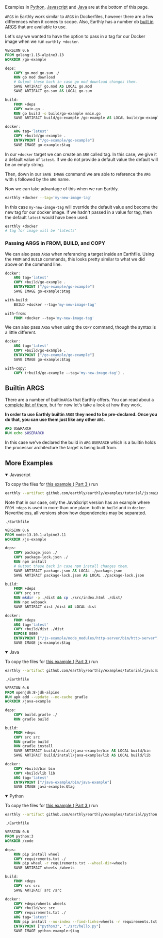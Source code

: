 Examples in [Python](#more-examples), [Javascript](#more-examples) and [Java](#more-examples) are at the bottom of this page.

`ARGS` in Earthly work similar to `ARGS` in Dockerfiles, however there are a few differences when it comes to scope. Also, Earthly has a number ob [built in ARGS]() that are available to use.

Let's say we wanted to have the option to pass in a tag for our Docker image when we run `earthly +docker`.

```Dockerfile
VERSION 0.6
FROM golang:1.15-alpine3.13
WORKDIR /go-example

deps:
    COPY go.mod go.sum ./
    RUN go mod download
    # Output these back in case go mod download changes them.
    SAVE ARTIFACT go.mod AS LOCAL go.mod
    SAVE ARTIFACT go.sum AS LOCAL go.sum

build:
    FROM +deps
    COPY main.go .
    RUN go build -o build/go-example main.go
    SAVE ARTIFACT build/go-example /go-example AS LOCAL build/go-example

docker:
    ARG tag='latest'
    COPY +build/go-example .
    ENTRYPOINT ["/go-example/go-example"]
    SAVE IMAGE go-example:$tag
```
In our `+docker` target we can create an `ARG` called tag. In this case, we give it a default value of `latest`. If we do not provide a default value the default will be an empty string.

Then, down in our `SAVE IMAGE` command we are able to reference the `ARG` with `$` followed by the `ARG` name.

Now we can take advantage of this when we run Earthly.

```bash
earthly +docker --tag='my-new-image-tag'
```
In this case `my-new-image-tag` will override the default value and become the new tag for our docker image. If we hadn't passed in a value for tag, then the default `latest` would have been used. 

```bash
earthly +docker
# tag for image will be 'latests'
```

### Passing ARGS in FROM, BUILD, and COPY
We can also pass `ARG`s when referancing a target inside an Earthfile. Using the `FROM` and `BUILD` commands, this looks pretty similar to what we did above on the command line.

```Dockerfile
docker:
    ARG tag='latest'
    COPY +build/go-example .
    ENTRYPOINT ["/go-example/go-example"]
    SAVE IMAGE go-example:$tag

with-build:
    BUILD +docker --tag='my-new-image-tag'

with-from:
    FROM +docker --tag='my-new-image-tag'
```
We can also pass `ARGS` when using the `COPY` command, though the syntax is a little different.

```Dockerfile
docker:
    ARG tag='latest'
    COPY +build/go-example .
    ENTRYPOINT ["/go-example/go-example"]
    SAVE IMAGE go-example:$tag

with-copy:
    COPY (+build/go-example --tag='my-new-image-tag') .
```

## Builtin ARGS
There are a number of builtin`ARG`s that Earthly offers. You can read about a [complete list of them](https://docs.earthly.dev/docs/earthfile/builtin-args), but for now let's take a look at how they work.

**In order to use Earthly builtin `ARGS` they need to be pre-declared. Once you do that, you can use them just like any other `ARG`.**

```Dockerfile
ARG USERARCH
RUN echo $USERARCH
```
In this case we've declared the build in `ARG` `USERARCH` which is a builtin holds the processor architecture the target is being built from.


## More Examples

<details open>
<summary>Javascript</summary>

To copy the files for [this example ( Part 3 )](https://github.com/earthly/earthly/tree/main/examples/tutorial/js/part5) run

```bash
earthly --artifact github.com/earthly/earthly/examples/tutorial/js:main+part5/part5 ./part5
```

Note that in our case, only the JavaScript version has an example where `FROM +deps` is used in more than one place: both in `build` and in `docker`. Nevertheless, all versions show how dependencies may be separated.

`./Earthfile`

```Dockerfile
VERSION 0.6
FROM node:13.10.1-alpine3.11
WORKDIR /js-example

deps:
    COPY package.json ./
    COPY package-lock.json ./
    RUN npm install
    # Output these back in case npm install changes them.
    SAVE ARTIFACT package.json AS LOCAL ./package.json
    SAVE ARTIFACT package-lock.json AS LOCAL ./package-lock.json

build:
    FROM +deps
    COPY src src
    RUN mkdir -p ./dist && cp ./src/index.html ./dist/
    RUN npx webpack
    SAVE ARTIFACT dist /dist AS LOCAL dist

docker:
    FROM +deps
    ARG tag='latest'
    COPY +build/dist ./dist
    EXPOSE 8080
    ENTRYPOINT ["/js-example/node_modules/http-server/bin/http-server", "./dist"]
    SAVE IMAGE js-example:$tag
```

</details>


<details open>
<summary>Java</summary>

To copy the files for [this example ( Part 3 )](https://github.com/earthly/earthly/tree/main/examples/tutorial/java/part5) run

```bash
earthly --artifact github.com/earthly/earthly/examples/tutorial/java:main+part5/part5 ./part5
```

`./Earthfile`

```Dockerfile
VERSION 0.6
FROM openjdk:8-jdk-alpine
RUN apk add --update --no-cache gradle
WORKDIR /java-example

deps:
    COPY build.gradle ./
    RUN gradle build

build:
    FROM +deps
    COPY src src
    RUN gradle build
    RUN gradle install
    SAVE ARTIFACT build/install/java-example/bin AS LOCAL build/bin
    SAVE ARTIFACT build/install/java-example/lib AS LOCAL build/lib

docker:
    COPY +build/bin bin
    COPY +build/lib lib
    ARG tag='latest'
    ENTRYPOINT ["/java-example/bin/java-example"]
    SAVE IMAGE java-example:$tag
```

</details>


<details open>
<summary>Python</summary>

To copy the files for [this example ( Part 3 )](https://github.com/earthly/earthly/tree/main/examples/tutorial/python/part5) run

```bash
earthly --artifact github.com/earthly/earthly/examples/tutorial/python:main+part5/part5 ./part5
```

`./Earthfile`

```Dockerfile
VERSION 0.6
FROM python:3
WORKDIR /code

deps:
    RUN pip install wheel
    COPY requirements.txt ./
    RUN pip wheel -r requirements.txt --wheel-dir=wheels
    SAVE ARTIFACT wheels /wheels

build:
    FROM +deps
    COPY src src
    SAVE ARTIFACT src /src

docker:
    COPY +deps/wheels wheels
    COPY +build/src src
    COPY requirements.txt ./
    ARG tag='latest'
    RUN pip install --no-index --find-links=wheels -r requirements.txt
    ENTRYPOINT ["python3", "./src/hello.py"]
    SAVE IMAGE python-example:$tag
```

</details>
